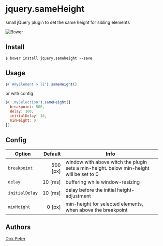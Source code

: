 # jquery.sameHeight

small jQuery plugin to set the same height for sibling elements

![Bower](https://img.shields.io/bower/v/jquery.sameheight.svg?style=flat)



## Install

```
$ bower install jquery.sameheight --save
```



## Usage

```javascript
$('#myElement > li').sameHeight();
```

or with config
```javascript
$('.mySelection').sameHeight({
  breakpoint: 500,
  delay: 100,
  initialDelay: 10,
  minHeight: 0
});
```



## Config

Option         | Default  | Info 
---------------|---------:|------
`breakpoint`   | 500 [px] | window with above witch the plugin sets a min-height. below min-height will be set to 0
`delay`        |  10 [ms] | buffering while window-resizing
`initialDelay` |  10 [ms] | delay before the initial height-adjustment
`minHeight`    |   0 [px] | min-height for selected elements, when above the breakpoint


## Authors

[Dirk Peter](https://github.com/dirkpeter)
